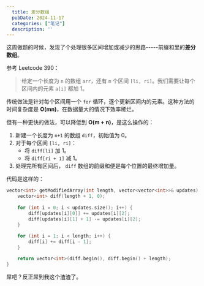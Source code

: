 ```yaml
---
  title: 差分数组
  pubDate: 2024-11-17
  categories: ["笔记"]
  description: ''
---
```


这周做题的时候，发现了个处理很多区间增加或减少的思路-----前缀和里的**差分数组**。


参考 Leetcode 390：

>给定一个长度为 `n` 的数组 `arr`，还有 `m` 个区间 `[li, ri]`。我们需要让每个区间内的元素 `a[i]` 都加 1。

传统做法是针对每个区间用一个 `for` 循环，逐个更新区间内的元素。这种方法的时间复杂度是 **O(mn)**，在数据量大的情况下效率稀烂。

但有一种更快的做法，可以降低到 **O(m + n)**，是这么操作的：

1. 新建一个长度为 `n+1` 的数组 `diff`，初始值为 0。
2. 对于每个区间 `[li, ri]`：
    - 将 `diff[li]` 加 1。
    - 将 `diff[ri + 1]` 减 1。
3. 处理完所有区间后， `diff` 数组的前缀和便是每个位置的最终增加量。

代码是这样的：

```cpp
vector<int> getModifiedArray(int length, vector<vector<int>>& updates) {
    vector<int> diff(length + 1, 0);
	
    for (int i = 0; i < updates.size(); i++) {
        diff[updates[i][0]] += updates[i][2];
        diff[updates[i][1] + 1] -= updates[i][2];
    }
  
    for (int i = 1; i < length; i++) {
        diff[i] += diff[i - 1];
    }

    return vector<int>(diff.begin(), diff.begin() + length);
}
```

屌吧？反正屌到我这个渣渣了。